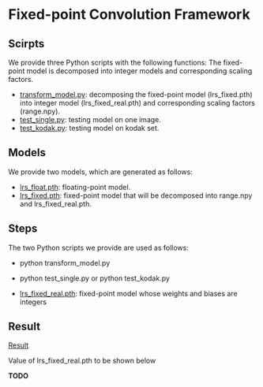 
# Fixed-point Convolution Framework

## Scirpts

We provide three Python scripts with the following functions:
The fixed-point model is decomposed into integer models and corresponding scaling factors.
+ [transform_model.py](./scripts/transform_model.py): decomposing the fixed-point model (lrs_fixed.pth) into integer model (lrs_fixed_real.pth) and corresponding scaling factors (range.npy).
+ [test_single.py](./scripts/test_single.py): testing model on one image.
+ [test_kodak.py](./scripts/test_kodak.py): testing model on kodak set.

## Models

We provide two models, which are generated as follows:

+ [lrs_float.pth](./models/lrs_float.pth): floating-point model.
+ [lrs_fixed.pth](./models/lrs_fixed.pth): fixed-point model that will be decomposed into range.npy and lrs_fixed_real.pth.


## Steps

The two Python scripts we provide are used as follows:

+ python transform_model.py
+ python test_single.py or python test_kodak.py

+ [lrs_fixed_real.pth](./models/lrs_fixed_real.pth): fixed-point model whose weights and biases are integers


## Result

[Result](./scripts/result.png)

Value of lrs_fixed_real.pth to be shown below

**TODO**
